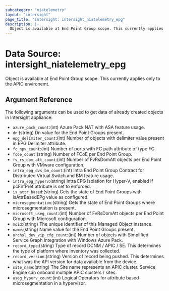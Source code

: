 ```yaml
---
subcategory: "niatelemetry"
layout: "intersight"
page_title: "Intersight: intersight_niatelemetry_epg"
description: |-
  Object is available at End Point Group scope. This currently applies only to the APIC environemt.
---
```


# Data Source: intersight_niatelemetry_epg
Object is available at End Point Group scope. This currently applies only to the APIC environemt.
## Argument Reference
The following arguments can be used to get data of already created objects in Intersight appliance:
* `azure_pack_count`:(int) Azure Pack NAT with ASA feature usage. 
* `dn`:(string) Dn value for the End Point Groups present. 
* `epg_delimiter_count`:(int) Number of  objects with delimiter value present in EPG Delimiter attribute. 
* `fc_npv_count`:(int) Number of ports with FC path attribute of type FC. 
* `fcoe_count`:(string) Number of FCoE per End Point Group. 
* `fv_rs_dom_att_count`:(int) Number of FvRsDomAtt objects per End Point Group with VMware configuration. 
* `intra_epg_dvs_bm_count`:(int) Intra End Point Group Contract for Distributed Virtual Switch and BM feature usage. 
* `intra_epg_hyperv`:(string) Intra EPG Isolation for Hyper-V, enabled if pcEnfPref attribute is set to enforced. 
* `is_attr_based`:(string) Gets the state of End Point Groups with isAttrBasedEPg value as configured. 
* `microsegmentation`:(string) Gets the state of End Point Groups where microsegmentation is present. 
* `microsoft_useg_count`:(int) Number of FvRsDomAtt objects per End Point Group with Microsoft configuration. 
* `moid`:(string) The unique identifier of this Managed Object instance. 
* `name`:(string) Name value for the End Point Groups present. 
* `orchsl_dev_vip_cfg_count`:(int) Number of objects with Simplified Service Graph Integration with Windows Azure Pack. 
* `record_type`:(string) Type of record DCNM / APIC / SE. This determines the type of platform where inventory was collected. 
* `record_version`:(string) Version of record being pushed. This determines what was the API version for data available from the device. 
* `site_name`:(string) The Site name represents an APIC cluster. Service Engine can onboard multiple APIC clusters / sites. 
* `useg_hyperv_count`:(int) Logical Operators for attribute based microsegmentation in a hypervisor. 
